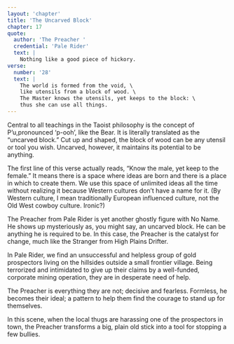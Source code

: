 ```yaml
---
layout: 'chapter'
title: 'The Uncarved Block'
chapter: 17
quote:
  author: 'The Preacher '
  credential: 'Pale Rider'
  text: |
    Nothing like a good piece of hickory.
verse:
  number: '28'
  text: |
    The world is formed from the void, \
    like utensils from a block of wood. \
    The Master knows the utensils, yet keeps to the block: \
    thus she can use all things.
---
```


Central to all teachings in the Taoist philosophy is the concept of P’u,pronounced ‘p-ooh’, like the Bear. It is literally translated as the “uncarved block.” Cut up and shaped, the block of wood can be any utensil or tool you wish. Uncarved, however, it maintains its potential to be anything.

The first line of this verse actually reads, “Know the male, yet keep to the female.” It means there is a space where ideas are born and there is a place in which to create them. We use this space of unlimited ideas all the time without realizing it because Western cultures don’t have a name for it. (By Western culture, I mean traditionally European influenced culture, not the Old West cowboy culture. Ironic?)

The Preacher from Pale Rider is yet another ghostly figure with No Name. He shows up mysteriously as, you might say, an uncarved block. He can be anything he is required to be. In this case, the Preacher is the catalyst for change, much like the Stranger from High Plains Drifter.

In Pale Rider, we find an unsuccessful and helpless group of gold prospectors living on the hillsides outside a small frontier village. Being terrorized and intimidated to give up their claims by a well-funded, corporate mining operation, they are in desperate need of help.

The Preacher is everything they are not; decisive and fearless. Formless, he becomes their ideal; a pattern to help them find the courage to stand up for themselves.

In this scene, when the local thugs are harassing one of the prospectors in town, the Preacher transforms a big, plain old stick into a tool for stopping a few bullies.

